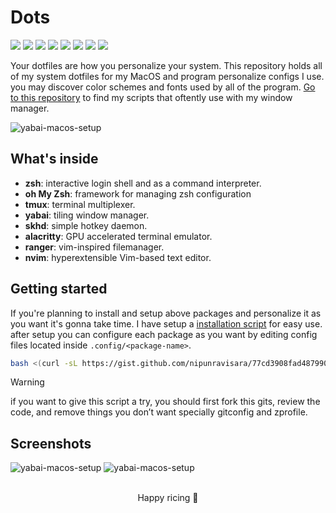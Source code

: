 # Dots

![](https://img.shields.io/badge/-Gnu-informational?style=flat&logo=GNU&logoColor=white&color=A42E2B) ![](https://img.shields.io/badge/-Linux-informational?style=flat&logo=Linux&logoColor=white&color=000000) ![](https://img.shields.io/badge/-Arch-informational?style=flat&logo=Arch-Linux&logoColor=white&color=1793D1) ![](https://img.shields.io/badge/-Xorg-informational?style=flat&logo=X.Org&logoColor=white&color=F28834) ![](https://img.shields.io/badge/-ZSH-informational?style=flat&logo=gnu-bash&logoColor=white&color=C97E84) ![](https://img.shields.io/badge/-Vim-informational?style=flat&logo=neovim&message="Neovim"&logoColor=white&color=019733) ![](https://img.shields.io/github/stars/nipunravisara/dots-x2) ![](https://img.shields.io/github/forks/nipunravisara/dots-x2?color=teal)

Your dotfiles are how you personalize your system. This repository holds all of my system dotfiles for my MacOS and program personalize configs I use. you may discover color schemes and fonts used by all of the program. [Go to this repository](https://github.com/nipunravisara/scripts) to find my scripts that oftently use with my window manager.

![yabai-macos-setup](https://raw.githubusercontent.com/nipunravisara/dots/master/.local/screenshots/ss0.png)

## What's inside

- **zsh**: interactive login shell and as a command interpreter.
- **oh My Zsh**: framework for managing zsh configuration
- **tmux**: terminal multiplexer.
- **yabai**: tiling window manager.
- **skhd**: simple hotkey daemon.
- **alacritty**: GPU accelerated terminal emulator.
- **ranger**: vim-inspired filemanager.
- **nvim**: hyperextensible Vim-based text editor.

## Getting started

If you're planning to install and setup above packages and personalize it as you want it's gonna take time. I have setup a [installation script](https://gist.github.com/nipunravisara/77cd3908fad48799011c37ba21050c63) for easy use. after setup you can configure each package as you want by editing config files located inside `.config/<package-name>`.

```sh
bash <(curl -sL https://gist.github.com/nipunravisara/77cd3908fad48799011c37ba21050c63/raw/setup.sh)
```

> [!WARNING]  
> if you want to give this script a try, you should first fork this gits, review the code, and remove things you don’t want specially gitconfig and zprofile.

## Screenshots

![yabai-macos-setup](https://raw.githubusercontent.com/nipunravisara/dots/master/.local/screenshots/ss1.png)
![yabai-macos-setup](https://raw.githubusercontent.com/nipunravisara/dots/master/.local/screenshots/ss2.png)
<br/>
<br/>
<div align="center">
Happy ricing 🤘
</div>
